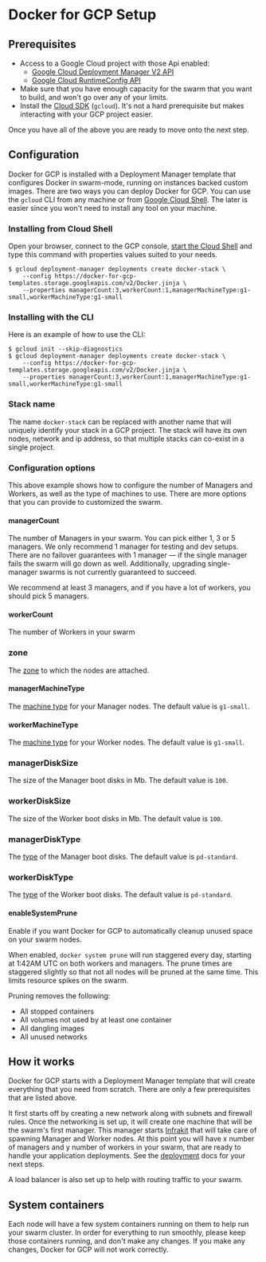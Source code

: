 <!--[metadata]>
+++
title = "Docker for GCP"
description = "Docker for GCP"
keywords = ["iaas, gcp"]
[menu.main]
identifier="docs-gcp-index"
parent = "docs-gcp"
name = "Setup & Prerequisites"
weight="100"
+++
<![end-metadata]-->

# Docker for GCP Setup

## Prerequisites

- Access to a Google Cloud project with those Api enabled:
  - [Google Cloud Deployment Manager V2 API](https://console.developers.google.com/apis/api/deploymentmanager-json.googleapis.com/overview?project=docker4x&duration=PT1H)
  - [Google Cloud RuntimeConfig API](https://console.developers.google.com/apis/api/runtimeconfig.googleapis.com/overview?project=docker4x)
- Make sure that you have enough capacity for the swarm that you want to build, and won't go over any of your limits.
- Install the [Cloud SDK](https://cloud.google.com/sdk/downloads) (`gcloud`). It's not a hard prerequisite but makes interacting with your GCP project easier.

Once you have all of the above you are ready to move onto the next step.

## Configuration

Docker for GCP is installed with a Deployment Manager template that configures Docker in swarm-mode, running on instances backed custom images. There are two ways you can deploy Docker for GCP. You can use the `gcloud` CLI from any machine or from [Google Cloud Shell](https://cloud.google.com/shell/docs/quickstart).
The later is easier since you won't need to install any tool on your machine.

### Installing from Cloud Shell

Open your browser, connect to the GCP console, [start the Cloud Shell](https://cloud.google.com/shell/docs/quickstart#start_cloud_shell) and type this command
with properties values suited to your needs.

```
$ gcloud deployment-manager deployments create docker-stack \
    --config https://docker-for-gcp-templates.storage.googleapis.com/v2/Docker.jinja \
    --properties managerCount:3,workerCount:1,managerMachineType:g1-small,workerMachineType:g1-small
```

### Installing with the CLI

Here is an example of how to use the CLI:

```
$ gcloud init --skip-diagnostics
$ gcloud deployment-manager deployments create docker-stack \
    --config https://docker-for-gcp-templates.storage.googleapis.com/v2/Docker.jinja \
    --properties managerCount:3,workerCount:1,managerMachineType:g1-small,workerMachineType:g1-small
```

### Stack name

The name `docker-stack` can be replaced with another name that will uniquely identify
your stack in a GCP project. The stack will have its own nodes, network and ip address, so
that multiple stacks can co-exist in a single project.

### Configuration options

This above example shows how to configure the number of Managers and Workers, as well as the type of machines to use.
There are more options that you can provide to customized the swarm.

#### managerCount
The number of Managers in your swarm. You can pick either 1, 3 or 5 managers. We only recommend 1 manager for testing and dev setups. There are no failover guarantees with 1 manager — if the single manager fails the swarm will go down as well. Additionally, upgrading single-manager swarms is not currently guaranteed to succeed.

We recommend at least 3 managers, and if you have a lot of workers, you should pick 5 managers.

#### workerCount
The number of Workers in your swarm

### zone
The [zone](https://cloud.google.com/compute/docs/regions-zones/viewing-regions-zones) to which the nodes are attached.

#### managerMachineType
The [machine type](https://cloud.google.com/compute/docs/machine-types) for your Manager nodes. The default value is `g1-small`.

#### workerMachineType
The [machine type](https://cloud.google.com/compute/docs/machine-types) for your Worker nodes. The default value is `g1-small`.

### managerDiskSize
The size of the Manager boot disks in Mb. The default value is `100`.

### workerDiskSize
The size of the Worker boot disks in Mb. The default value is `100`.

### managerDiskType
The [type](https://cloud.google.com/compute/docs/disks/#pdspecs) of the Manager boot disks. The default value is `pd-standard`.

### workerDiskType
The [type](https://cloud.google.com/compute/docs/disks/#pdspecs) of the Worker boot disks. The default value is `pd-standard`.

#### enableSystemPrune

Enable if you want Docker for GCP to automatically cleanup unused space on your swarm nodes.

When enabled, `docker system prune` will run staggered every day, starting at 1:42AM UTC on both workers and managers. The prune times are staggered slightly so that not all nodes will be pruned at the same time. This limits resource spikes on the swarm.

Pruning removes the following:
- All stopped containers
- All volumes not used by at least one container
- All dangling images
- All unused networks

## How it works

Docker for GCP starts with a Deployment Manager template that will create everything that you need from scratch. There are only a few prerequisites that are listed above.

It first starts off by creating a new network along with subnets and firewall rules. Once the networking is set up, it will create one machine that will be the swarm's first manager. This manager starts [Infrakit](https://github.com/docker/infrakit) that will take care of spawning Manager and Worker nodes. At this point you will have x number of managers and y number of workers in your swarm, that are ready to handle your application deployments. See the [deployment](../deploy.md) docs for your next steps.

A load balancer is also set up to help with routing traffic to your swarm.

## System containers

Each node will have a few system containers running on them to help run your swarm cluster. In order for everything to run smoothly, please keep those containers running, and don't make any changes. If you make any changes, Docker for GCP will not work correctly.
